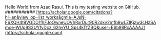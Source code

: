 Hello World from Azad Rasul. This is my testing website on GitHub.
###########
[https://scholar.google.com/citations?hl=en&view_op=list_works&gmla=AJsN-F6XQH4t9VGDO1fhFJoOwneUOVhRxrDur90R2dxy2mfb9wLZlKjzw3cHzSAmce-WUp9S3UYfvDcz_62hvYU_Sps4kTfZBQ&user=E6b98RcAAAAJ](https://scholar.google.com)
